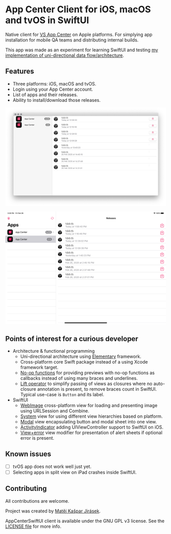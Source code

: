 
# App Center Client for iOS, macOS and tvOS in SwiftUI

Native client for [VS App Center](https://appcenter.ms) on Apple platforms. For simplying app installation for mobile QA teams and distributing internal builds.

This app was made as an experiment for learning SwiftUI and testing [my implementation of uni-directional data flow/architecture](https://github.com/mkj-is/Elementary).

## Features

- Three platforms: iOS, macOS and tvOS.
- Login using your App Center account. 
- List of apps and their releases.
- Ability to install/download those releases.

![Mac screenshot](Documentation/Screenshots/Mac.png)

![iPad screenshot](Documentation/Screenshots/iPad.png)

## Points of interest for a curious developer

- Architecture & functional programming
    - Uni-directional architecture using [Elementary](https://github.com/mkj-is/Elementary) framework.
    - Cross-platform core Swift package instead of a using Xcode framework target.
    - [No-op functions](AppCenterSwiftUI/Sources/AppCenterSwiftUI/Functional/NoopFunctions.swift) for providing previews with no-op functions as callbacks instead of using many braces and underlines.
    - [Lift operator](AppCenterSwiftUI/Sources/AppCenterSwiftUI/Functional/LiftOperator.swift) to simplify passing of views as closures where no auto-closure annotation is present, to remove braces count in SwiftUI. Typical use-case is `Button` and its label.
- SwiftUI
    - [WebImage](AppCenterSwiftUI/Sources/AppCenterSwiftUI/Views/WebImage.swift) cross-platform view for loading and presenting image using URLSession and Combine.
    - [System](AppCenterSwiftUI/Sources/AppCenterSwiftUI/Views/System.swift) view for using different view hierarchies based on platform.
    - [Modal](AppCenterSwiftUI/Sources/AppCenterSwiftUI/Views/Modal.swift) view encapsulating button and modal sheet into one view.
    - [ActivityIndicator](AppCenterSwiftUI/Sources/AppCenterSwiftUI/Views/ActivityIndicator.swift) adding UIViewController support to SwiftUI on iOS.
    - [View+error](AppCenterSwiftUI/Sources/AppCenterSwiftUI/Modifiers/View+Error.swift) view modifier for presentation of alert sheets if optional error is present.

## Known issues

- [ ] tvOS app does not work well just yet.
- [ ] Selecting apps in split view on iPad crashes inside SwiftUI.

## Contributing

All contributions are welcome.

Project was created by [Matěj Kašpar Jirásek](https://github.com/mkj-is).

AppCenterSwiftUI client is available under the GNU GPL v3 license. See the [LICENSE file](LICENSE.txt) for more info.
